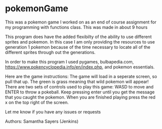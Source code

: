 # pokemonGame
This was a pokemon game I worked on as an end of course assignment for my programming with functions class. This was made in about 9 hours

This program does have the added flexibilty of the ability to use different sprites and pokemon. In this case I am only providing the resources to use generation 1 pokemon because of the time necessary to locate all of the different sprites through out the generations. 

In order to make this program I used pygames, bulbapedia.com, https://www.pokencyclopedia.info/en/index.php, and pokemon essentials.

Here are the game instructions: The game will load in a seperate screen, so pull that up. The green is grass meaning that wild pokemon will appear! There are two sets of controls used to play this game: WASD to move and ENTER to throw a pokeball. Keep pressing enter until you get the message that you caught the pokemon. When you are finished playing press the red x on the top right of the screen.

Let me know if you have any issues or requests

Authors:
Samantha Sayers (Jenkins)
